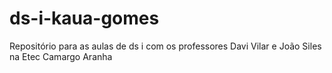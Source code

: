# ds-i-kaua-gomes
Repositório para as aulas de ds i com os professores Davi Vilar e João Siles na Etec Camargo Aranha
